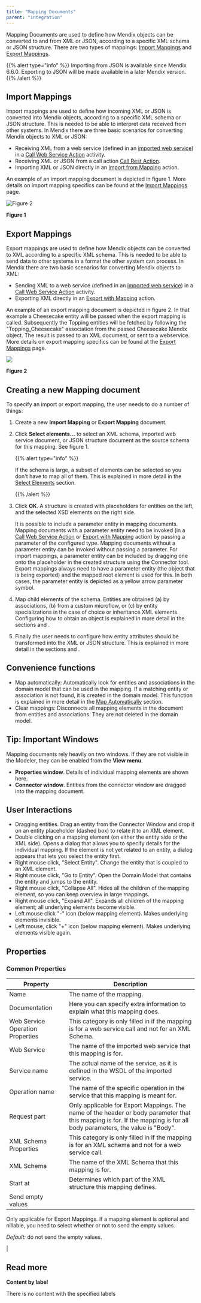 ```yaml
---
title: "Mapping Documents"
parent: "integration"
---
```



Mapping Documents are used to define how Mendix objects can be converted to and from XML or JSON, according to a specific XML schema or JSON structure. There are two types of mappings: [Import Mappings](import-mappings) and [Export Mappings](export-mappings).

{{% alert type="info" %}}
Importing from JSON is available since Mendix 6.6.0\. Exporting to JSON will be made available in a later Mendix version.
{{% /alert %}}

## Import Mappings

Import mappings are used to define how incoming XML or JSON is converted into Mendix objects, according to a specific XML schema or JSON structure. This is needed to be able to interpret data received from other systems. In Mendix there are three basic scenarios for converting Mendix objects to XML or JSON:

*   Receiving XML from a web service (defined in an [imported web service](consumed-web-service)) in a [Call Web Service Action](call-web-service-action) activity.
*   Receiving XML or JSON from a call action [Call Rest Action](call-rest-action).
*   Importing XML or JSON directly in an [Import from Mapping](import-mapping-action) action. 

An example of an import mapping document is depicted in figure 1\. More details on import mapping specifics can be found at the [Import Mappings](import-mappings) page.

![Figure 2](attachments/16713725/16843933.png)

**Figure 1**

## Export Mappings

Export mappings are used to define how Mendix objects can be converted to XML according to a specific XML schema. This is needed to be able to send data to other systems in a format the other system can process. In Mendix there are two basic scenarios for converting Mendix objects to XML:

*   Sending XML to a web service (defined in an [imported web service](consumed-web-service)) in a [Call Web Service Action](call-web-service-action) activity.
*   Exporting XML directly in an [Export with Mapping](export-mapping-action) action. 

An example of an export mapping document is depicted in figure 2. In that example a Cheesecake entity will be passed when the export mapping is called. Subsequently the Topping entities will be fetched by following the "Topping_Cheesecake" association from the passed Cheesecake Mendix object. The result is passed to an XML document, or sent to a webservice. More details on export mapping specifics can be found at the [Export Mappings](export-mappings) page.

![](attachments/16713726/16843940.png)

**Figure 2**

## Creating a new Mapping document

To specify an import or export mapping, the user needs to do a number of things:

1.  Create a new **Import Mapping** or **Export Mapping** document.

2.  Click **Select elements...** to select an XML schema, imported web service document, or JSON structure document as the source schema for this mapping. See figure 1.

    {{% alert type="info" %}}

    If the schema is large, a subset of elements can be selected so you don't have to map all of them. This is explained in more detail in the [Select Elements](select--elements) section.

    {{% /alert %}}
3.  Click **OK**. A structure is created with placeholders for entities on the left, and the selected XSD elements on the right side.

    It is possible to include a parameter entity in mapping documents. Mapping documents with a parameter entity need to be invoked (in a [Call Web Service Action](call-web-service-action) or [Export with Mapping](export-mapping-action) action) by passing a parameter of the configured type. Mapping documents without a parameter entity can be invoked without passing a parameter. For import mappings, a parameter entity can be included by dragging one onto the placeholder in the created structure using the Connector tool. Export mappings always need to have a parameter entity (the object that is being exported) and the mapped root element is used for this. In both cases, the parameter entity is depicted as a yellow arrow parameter symbol.

4.  Map child elements of the schema. Entities are obtained (a) by associations, (b) from a custom microflow, or (c) by entity specializations in the case of choice or inheritance XML elements. Configuring how to obtain an object is explained in more detail in the sections and .

5.  Finally the user needs to configure how entity attributes should be transformed into the XML or JSON structure. This is explained in more detail in the sections and .

## Convenience functions

*   Map automatically: Automatically look for entities and associations in the domain model that can be used in the mapping. If a matching entity or association is not found, it is created in the domain model. This function is explained in more detail in the [Map Automatically](map-automatically) section.
*   Clear mappings: Disconnects all mapping elements in the document from entities and associations. They are not deleted in the domain model.

## Tip: Important Windows

Mapping documents rely heavily on two windows. If they are not visible in the Modeler, they can be enabled from the **View menu**.

*   **Properties window**. Details of individual mapping elements are shown here.
*   **Connector window**. Entities from the connector window are dragged into the mapping document.

## User Interactions

*   Dragging entities. Drag an entity from the Connector Window and drop it on an entity placeholder (dashed box) to relate it to an XML element. 
*   Double clicking on a mapping element (on either the entity side or the XML side). Opens a dialog that allows you to specify details for the individual mapping. If the element is not yet related to an entity, a dialog appears that lets you select the entity first.
*   Right mouse click, "Select Entity". Change the entity that is coupled to an XML element.
*   Right mouse click, "Go to Entity". Open the Domain Model that contains the entity and jumps to the entity.
*   Right mouse click, "Collapse All". Hides all the children of the mapping element, so you can keep overview in large mappings.
*   Right mouse click, "Expand All". Expands all children of the mapping element; all underlying elements become visible.
*   Left mouse click "-" icon (below mapping element). Makes underlying elements invisible.
*   Left mouse, click "+" icon (below mapping element). Makes underlying elements visible again.

## Properties

### Common Properties

| Property | Description |
| --- | --- |
| Name | The name of the mapping. |
| Documentation | Here you can specify extra information to explain what this mapping does. |
| Web Service Operation Properties | This category is only filled in if the mapping is for a web service call and not for an XML Schema. |
| Web Service | The name of the imported web service that this mapping is for. |
| Service name | The actual name of the service, as it is defined in the WSDL of the imported service. |
| Operation name | The name of the specific operation in the service that this mapping is meant for. |
| Request part | Only applicable for Export Mappings. The name of the header or body parameter that this mapping is for. If the mapping is for all body parameters, the value is "Body". |
| XML Schema Properties | This category is only filled in if the mapping is for an XML schema and not for a web service call. |
| XML Schema | The name of the XML Schema that this mapping is for. |
| Start at | Determines which part of the XML structure this mapping defines. |
| Send empty values |

Only applicable for Export Mappings. If a mapping element is optional and nillable, you need to select whether or not to send the empty values.

_Default:_ do not send the empty values.

 |

## Read more

**Content by label**

There is no content with the specified labels
